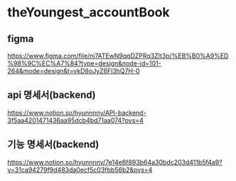 # theYoungest_accountBook

## figma
https://www.figma.com/file/nj7ATEwN9qqDZPRq3Zlt3p/%EB%B0%A9%ED%98%9C%EC%A7%84?type=design&node-id=101-264&mode=design&t=vkD8oJyZ6Fl3hQ7H-0

## api 명세서(backend) 
https://www.notion.so/hyunnnny/API-backend-3f5aa4201471436aa95dcb4bd71aa074?pvs=4

## 기능 명세서(backend)
https://www.notion.so/hyunnnny/7e14e8f893b64a30bdc203d411b5f4a9?v=31ca94279f9d483da0ecf5c03fbb56b2&pvs=4
